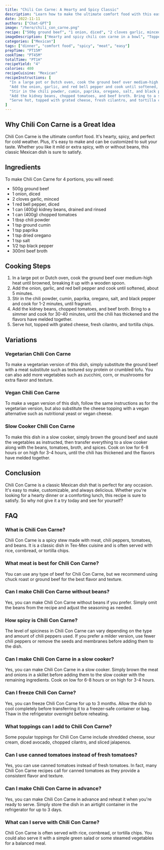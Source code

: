 ```yaml
---
title: "Chili Con Carne: A Hearty and Spicy Classic"
description: "Learn how to make the ultimate comfort food with this easy and delicious recipe for Chili Con Carne!"
date: 2022-11-11
authors: ["Chat-GPT"]
image: "/hero/chili_con_carne.png"
recipe: ["500g ground beef", "1 onion, diced", "2 cloves garlic, minced", "1 red bell pepper, diced", "1 can (400g) kidney beans, drained and rinsed", "1 can (400g) chopped tomatoes", "1 tbsp chili powder", "1 tsp ground cumin", "1 tsp paprika", "1 tsp dried oregano", "1 tsp salt", "1/2 tsp black pepper", "300ml beef broth"]
imageDescription: ["Hearty and spicy chili con carne in a bowl", "Topped with grated cheese", "Garnished with fresh cilantro", "Served with tortilla chips"]
categories: ["Mexican"]
tags: ["dinner", "comfort food", "spicy", "meat", "easy"]
prepTime: "PT15M"
cookTime: "PT45M"
totalTime: "PT1H"
recipeYield: "4"
calories: 480
recipeCuisine: "Mexican"
recipeInstructions: [
  "In a large pot or Dutch oven, cook the ground beef over medium-high heat until browned, breaking it up with a wooden spoon.",
  "Add the onion, garlic, and red bell pepper and cook until softened, about 5 minutes.",
  "Stir in the chili powder, cumin, paprika, oregano, salt, and black pepper and cook for 1-2 minutes, until fragrant.",
  "Add the kidney beans, chopped tomatoes, and beef broth. Bring to a simmer and cook for 30-40 minutes, until the chili has thickened and the flavors have melded together.",
  "Serve hot, topped with grated cheese, fresh cilantro, and tortilla chips."
]
---
```


## Why Chili Con Carne is a Great Idea

Chili Con Carne is the ultimate comfort food. It's hearty, spicy, and perfect for cold weather. Plus, it's easy to make and can be customized to suit your taste. Whether you like it mild or extra spicy, with or without beans, this classic Mexican dish is sure to satisfy.

## Ingredients

To make Chili Con Carne for 4 portions, you will need:

- 500g ground beef
- 1 onion, diced
- 2 cloves garlic, minced
- 1 red bell pepper, diced
- 1 can (400g) kidney beans, drained and rinsed
- 1 can (400g) chopped tomatoes
- 1 tbsp chili powder
- 1 tsp ground cumin
- 1 tsp paprika
- 1 tsp dried oregano
- 1 tsp salt
- 1/2 tsp black pepper
- 300ml beef broth

## Cooking Steps

1. In a large pot or Dutch oven, cook the ground beef over medium-high heat until browned, breaking it up with a wooden spoon.
2. Add the onion, garlic, and red bell pepper and cook until softened, about 5 minutes.
3. Stir in the chili powder, cumin, paprika, oregano, salt, and black pepper and cook for 1-2 minutes, until fragrant.
4. Add the kidney beans, chopped tomatoes, and beef broth. Bring to a simmer and cook for 30-40 minutes, until the chili has thickened and the flavors have melded together.
5. Serve hot, topped with grated cheese, fresh cilantro, and tortilla chips.

## Variations

### Vegetarian Chili Con Carne

To make a vegetarian version of this dish, simply substitute the ground beef with a meat substitute such as textured soy protein or crumbled tofu. You can also add more vegetables such as zucchini, corn, or mushrooms for extra flavor and texture.

### Vegan Chili Con Carne

To make a vegan version of this dish, follow the same instructions as for the vegetarian version, but also substitute the cheese topping with a vegan alternative such as nutritional yeast or vegan cheese.

### Slow Cooker Chili Con Carne

To make this dish in a slow cooker, simply brown the ground beef and sauté the vegetables as instructed, then transfer everything to a slow cooker along with the beans, tomatoes, broth, and spices. Cook on low for 6-8 hours or on high for 3-4 hours, until the chili has thickened and the flavors have melded together.

## Conclusion

Chili Con Carne is a classic Mexican dish that is perfect for any occasion. It's easy to make, customizable, and always delicious. Whether you're looking for a hearty dinner or a comforting lunch, this recipe is sure to satisfy. So why not give it a try today and see for yourself?

## FAQ

### What is Chili Con Carne?

Chili Con Carne is a spicy stew made with meat, chili peppers, tomatoes, and beans. It is a classic dish in Tex-Mex cuisine and is often served with rice, cornbread, or tortilla chips.

### What meat is best for Chili Con Carne?

You can use any type of beef for Chili Con Carne, but we recommend using chuck roast or ground beef for the best flavor and texture.

### Can I make Chili Con Carne without beans?

Yes, you can make Chili Con Carne without beans if you prefer. Simply omit the beans from the recipe and adjust the seasoning as needed.

### How spicy is Chili Con Carne?

The level of spiciness in Chili Con Carne can vary depending on the type and amount of chili peppers used. If you prefer a milder version, use fewer chili peppers or remove the seeds and membranes before adding them to the dish.

### Can I make Chili Con Carne in a slow cooker?

Yes, you can make Chili Con Carne in a slow cooker. Simply brown the meat and onions in a skillet before adding them to the slow cooker with the remaining ingredients. Cook on low for 6-8 hours or on high for 3-4 hours.

### Can I freeze Chili Con Carne?

Yes, you can freeze Chili Con Carne for up to 3 months. Allow the dish to cool completely before transferring it to a freezer-safe container or bag. Thaw in the refrigerator overnight before reheating.

### What toppings can I add to Chili Con Carne?

Some popular toppings for Chili Con Carne include shredded cheese, sour cream, diced avocado, chopped cilantro, and sliced jalapenos.

### Can I use canned tomatoes instead of fresh tomatoes?

Yes, you can use canned tomatoes instead of fresh tomatoes. In fact, many Chili Con Carne recipes call for canned tomatoes as they provide a consistent flavor and texture.

### Can I make Chili Con Carne in advance?

Yes, you can make Chili Con Carne in advance and reheat it when you're ready to serve. Simply store the dish in an airtight container in the refrigerator for up to 3 days.

### What can I serve with Chili Con Carne?

Chili Con Carne is often served with rice, cornbread, or tortilla chips. You could also serve it with a simple green salad or some steamed vegetables for a balanced meal.